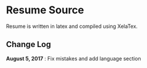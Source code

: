 Resume Source
=============
Resume is written in latex and compiled using XelaTex. 

Change Log
----------
__August 5, 2017__ : Fix mistakes and add language section

